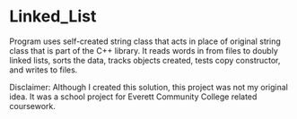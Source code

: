 # Linked_List

Program uses self-created string class that acts in place of original string class that is part of the C++ library. It reads words in from files to doubly linked lists, sorts the data, tracks objects created, tests copy constructor, and writes to files. 

Disclaimer: Although I created this solution, this project was not my original idea. It was a school project for Everett Community College related coursework.
